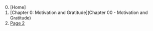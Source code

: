0. [Home]
1. [Chapter 0:  Motivation and Gratitude](Chapter 00 - Motivation and Gratitude)
2. [Page 2](page-2)